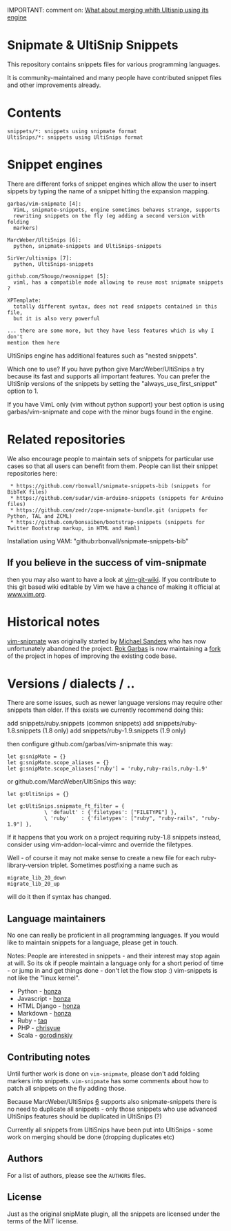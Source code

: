 IMPORTANT: comment on: [What about merging whith Ultisnip using its engine](https://github.com/garbas/vim-snipmate/issues/114)

Snipmate & UltiSnip Snippets
============================

This repository contains snippets files for various programming languages.

It is community-maintained and many people have contributed snippet files and
other improvements already.

Contents
========

    snippets/*: snippets using snipmate format
    UltiSnips/*: snippets using UltiSnips format

Snippet engines
===============

There are different forks of snippet engines which allow the user to insert
sippets by typing the name of a snippet hitting the expansion mapping.

    garbas/vim-snipmate [4]:
      VimL, snipmate-snippets, engine sometimes behaves strange, supports
      rewriting snippets on the fly (eg adding a second version with folding
      markers)

    MarcWeber/UltiSnips [6]:
      python, snipmate-snippets and UltiSnips-snippets

    SirVer/ultisnips [7]:
      python, UltiSnips-snippets

    github.com/Shougo/neosnippet [5]:
      viml, has a compatible mode allowing to reuse most snipmate snippets ?

    XPTemplate:
      totally different syntax, does not read snippets contained in this file,
      but it is also very powerful

    ... there are some more, but they have less features which is why I don't
    mention them here

UltiSnips engine has additional features such as "nested snippets".

Which one to use? If you have python give MarcWeber/UltiSnips a try because its
fast and supports all important features. You can prefer the UltiSnip versions
of the snippets by setting the "always_use_first_snippet" option to 1.

If you have VimL only (vim without python support) your best option is using
garbas/vim-snipmate and cope with the minor bugs found in the engine.

Related repositories
====================
We also encourage people to maintain sets of snippets for particular use cases
so that all users can benefit from them.  People can list their snippet repositories here:

     * https://github.com/rbonvall/snipmate-snippets-bib (snippets for BibTeX files)
     * https://github.com/sudar/vim-arduino-snippets (snippets for Arduino files)
     * https://github.com/zedr/zope-snipmate-bundle.git (snippets for Python, TAL and ZCML)
     * https://github.com/bonsaiben/bootstrap-snippets (snippets for Twitter Bootstrap markup, in HTML and Haml)

Installation using VAM: "github:rbonvall/snipmate-snippets-bib"


## If you believe in the success of vim-snipmate
then you may also want to have a look at [vim-git-wiki](http://github.com/MarcWeber/vim-git-wiki).
If you contribute to this git based wiki editable by Vim we have a chance
of making it official at www.vim.org.

Historical notes
================

[vim-snipmate][1] was originally started by [Michael Sanders][2] who has now
unfortunately abandoned the project. [Rok Garbas][3] is now maintaining a
[fork][4] of the project in hopes of improving the existing code base.

Versions / dialects / ..
========================
There are some issues, such as newer language versions may require other
snippets than older. If this exists we currently recommend doing this:

add snippets/ruby.snippets (common snippets)
add snippets/ruby-1.8.snippets (1.8 only)
add snippets/ruby-1.9.snippets (1.9 only)

then configure github.com/garbas/vim-snipmate this way:


```vim
let g:snipMate = {}
let g:snipMate.scope_aliases = {}
let g:snipMate.scope_aliases['ruby'] = 'ruby,ruby-rails,ruby-1.9'
```

or github.com/MarcWeber/UltiSnips this way:


```vim
let g:UltiSnips = {}

let g:UltiSnips.snipmate_ft_filter = {
            \ 'default' : {'filetypes': ["FILETYPE"] },
            \ 'ruby'    : {'filetypes': ["ruby", "ruby-rails", "ruby-1.9"] },
```

If it happens that you work on a project requiring ruby-1.8 snippets instead,
consider using vim-addon-local-vimrc and override the filetypes.

Well - of course it may not make sense to create a new file for each
ruby-library-version triplet. Sometimes postfixing a name such as

    migrate_lib_20_down
    migrate_lib_20_up

will do it then if syntax has changed.

Language maintainers
--------------------

No one can really be proficient in all programming languages. If you would like
to maintain snippets for a language, please get in touch.

Notes: People are interested in snippets - and their interest may stop again
at will. So its ok if people maintain a language only for a short period of
time - or jump in and get things done - don't let the flow stop :)
vim-snippets is not like the "linux kernel".

* Python - [honza](http://github.com/honza)
* Javascript - [honza](http://github.com/honza)
* HTML Django - [honza](http://github.com/honza)
* Markdown - [honza](http://github.com/honza)
* Ruby - [taq](http://github.com/taq)
* PHP - [chrisyue](http://github.com/chrisyue)
* Scala - [gorodinskiy](https://github.com/gorodinskiy)

Contributing notes
------------------

Until further work is done on `vim-snipmate`, please don't add folding markers
into snippets. `vim-snipmate` has some comments about how to patch all snippets
on the fly adding those.

Because MarcWeber/UltiSnips [6] supports also snipmate-snippets there is no
need to duplicate all snippets - only those snippets who use advanced UltiSnips
features should be duplicated in UltiSnips (?)

Currently all snippets from UltiSnips have been put into UltiSnips - some work
on merging should be done (dropping duplicates etc)

Authors
-------

For a list of authors, please see the `AUTHORS` files.

License
-------

Just as the original snipMate plugin, all the snippets are licensed under the
terms of the MIT license.


[1]: http://github.com/garbas/vim-snipmate
[2]: http://github.com/msanders
[3]: http://github.com/garbas
[4]: http://github.com/garbas/vim-snipmate
[5]: http://github.com/Shougo/neosnippet
[6]: http://github.com/MarcWeber/UltiSnips
[7]: http://github.com/SirVer/ultisnips
